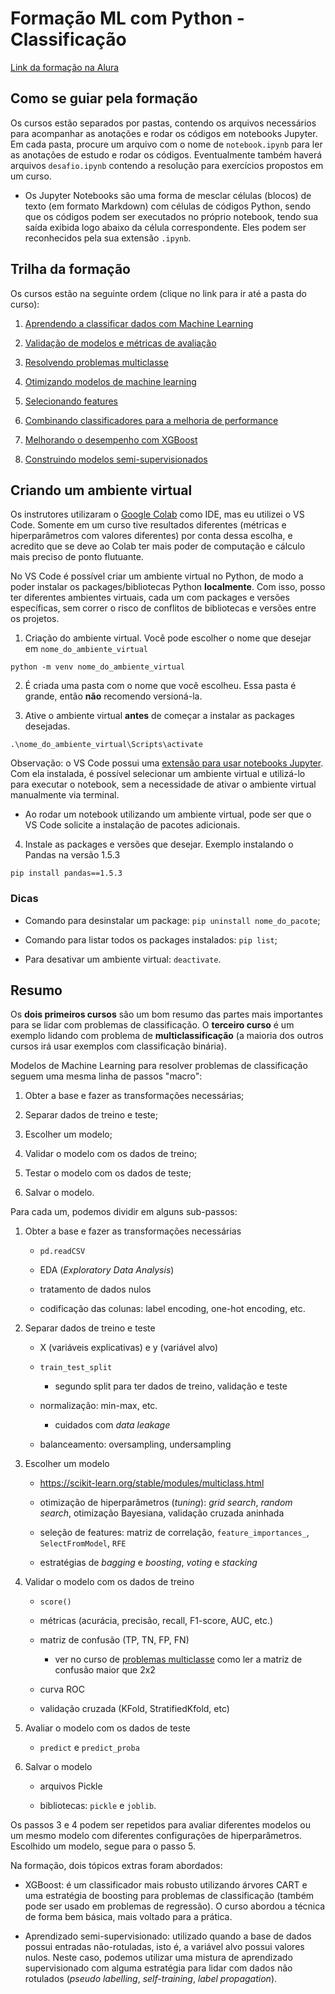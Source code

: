 # Formação ML com Python - Classificação

[Link da formação na Alura](https://cursos.alura.com.br/formacao-machine-learning-python-classificacao)

## Como se guiar pela formação

Os cursos estão separados por pastas, contendo os arquivos necessários para acompanhar as anotações e rodar os códigos em notebooks Jupyter. Em cada pasta, procure um arquivo com o nome de `notebook.ipynb` para ler as anotações de estudo e rodar os códigos. Eventualmente também haverá arquivos `desafio.ipynb` contendo a resolução para exercícios propostos em um curso.

- Os Jupyter Notebooks são uma forma de mesclar células (blocos) de texto (em formato Markdown) com células de códigos Python, sendo que os códigos podem ser executados no próprio notebook, tendo sua saída exibida logo abaixo da célula correspondente. Eles podem ser reconhecidos pela sua extensão `.ipynb`.

## Trilha da formação

Os cursos estão na seguinte ordem (clique no link para ir até a pasta do curso):

1. [Aprendendo a classificar dados com Machine Learning](/introducao-classificacao/)

2. [Validação de modelos e métricas de avaliação](/validacao-e-metricas/)

3. [Resolvendo problemas multiclasse](/classificacao-multiclasse/)

4. [Otimizando modelos de machine learning](/otimizacao-modelos/)

5. [Selecionando features](/selecao-features/)

6. [Combinando classificadores para a melhoria de performance](/bagging-boosting/)

7. [Melhorando o desempenho com XGBoost](/XGBoost/)

8. [Construindo modelos semi-supervisionados](/aprendizado-semisupervisionado/)

## Criando um ambiente virtual

Os instrutores utilizaram o [Google Colab](https://colab.research.google.com) como IDE, mas eu utilizei o VS Code. Somente em um curso tive resultados diferentes (métricas e hiperparâmetros com valores diferentes) por conta dessa escolha, e acredito que se deve ao Colab ter mais poder de computação e cálculo mais preciso de ponto flutuante.

No VS Code é possível criar um ambiente virtual no Python, de modo a poder instalar os packages/bibliotecas Python **localmente**. Com isso, posso ter diferentes ambientes virtuais, cada um com packages e versões específicas, sem correr o risco de conflitos de bibliotecas e versões entre os projetos.

1. Criação do ambiente virtual. Você pode escolher o nome que desejar em `nome_do_ambiente_virtual`

```
python -m venv nome_do_ambiente_virtual
```

2. É criada uma pasta com o nome que você escolheu. Essa pasta é grande, então **não** recomendo versioná-la.

3. Ative o ambiente virtual **antes** de começar a instalar as packages desejadas.

```
.\nome_do_ambiente_virtual\Scripts\activate
```

Observação: o VS Code possui uma [extensão para usar notebooks Jupyter](https://marketplace.visualstudio.com/items?itemName=ms-toolsai.jupyter). Com ela instalada, é possível selecionar um ambiente virtual e utilizá-lo para executar o notebook, sem a necessidade de ativar o ambiente virtual manualmente via terminal.

- Ao rodar um notebook utilizando um ambiente virtual, pode ser que o VS Code solicite a instalação de pacotes adicionais.

4. Instale as packages e versões que desejar. Exemplo instalando o Pandas na versão 1.5.3

```
pip install pandas==1.5.3
```

### Dicas

- Comando para desinstalar um package: `pip uninstall nome_do_pacote`;

- Comando para listar todos os packages instalados: `pip list`;

- Para desativar um ambiente virtual: `deactivate`.

## Resumo

Os **dois primeiros cursos** são um bom resumo das partes mais importantes para se lidar com problemas de classificação. O **terceiro curso** é um exemplo lidando com problema de **multiclassificação** (a maioria dos outros cursos irá usar exemplos com classificação binária). 

Modelos de Machine Learning para resolver problemas de classificação seguem uma mesma linha de passos "macro":

1. Obter a base e fazer as transformações necessárias;

2. Separar dados de treino e teste;

3. Escolher um modelo;

4. Validar o modelo com os dados de treino;

5. Testar o modelo com os dados de teste;

6. Salvar o modelo.

Para cada um, podemos dividir em alguns sub-passos:

1. Obter a base e fazer as transformações necessárias

    - `pd.readCSV`

    - EDA (*Exploratory Data Analysis*)

    - tratamento de dados nulos

    - codificação das colunas: label encoding, one-hot encoding, etc.

2. Separar dados de treino e teste

    - X (variáveis explicativas) e y (variável alvo)

    - `train_test_split`

        - segundo split para ter dados de treino, validação e teste

    - normalização: min-max, etc.

        - cuidados com *data leakage*

    - balanceamento: oversampling, undersampling

3. Escolher um modelo

    - https://scikit-learn.org/stable/modules/multiclass.html

    - otimização de hiperparâmetros (*tuning*): *grid search*, *random search*, otimização Bayesiana, validação cruzada aninhada

    - seleção de features: matriz de correlação, `feature_importances_`, `SelectFromModel`, `RFE`

    - estratégias de *bagging* e *boosting*, *voting* e *stacking*

4. Validar o modelo com os dados de treino

    - `score()`

    - métricas (acurácia, precisão, recall, F1-score, AUC, etc.)

    - matriz de confusão (TP, TN, FP, FN)

        - ver no curso de [problemas multiclasse](/classificacao-multiclasse/) como ler a matriz de confusão maior que 2x2

    - curva ROC

    - validação cruzada (KFold, StratifiedKfold, etc)

5. Avaliar o modelo com os dados de teste

    - `predict` e `predict_proba`

6. Salvar o modelo

    - arquivos Pickle

    - bibliotecas: `pickle` e `joblib`.

Os passos 3 e 4 podem ser repetidos para avaliar diferentes modelos ou um mesmo modelo com diferentes configurações de hiperparâmetros. Escolhido um modelo, segue para o passo 5.

Na formação, dois tópicos extras foram abordados:

- XGBoost: é um classificador mais robusto utilizando árvores CART e uma estratégia de boosting para problemas de classificação (também pode ser usado em problemas de regressão). O curso abordou a técnica de forma bem básica, mais voltado para a prática.

- Aprendizado semi-supervisionado: utilizado quando a base de dados possui entradas não-rotuladas, isto é, a variável alvo possui valores nulos. Neste caso, podemos utilizar uma mistura de aprendizado supervisionado com alguma estratégia para lidar com dados não rotulados (*pseudo labelling*, *self-training*, *label propagation*).